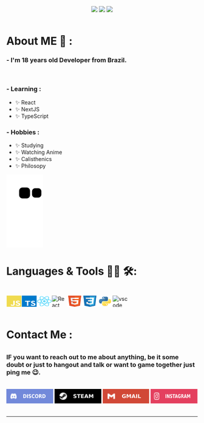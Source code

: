 <p align="center">
  <img height="50%" width="auto" src ="https://github-readme-stats.vercel.app/api?username=jhonsmith0&show_icons=true&count_private=true&theme=darcula&hide_border=true&hide=issues,contribs&bg_color=00000000">
  <img height="50%" width="auto" src ="https://github-readme-stats.vercel.app/api/top-langs/?username=jhonsmith0&layout=compact&hide_border=true&theme=darcula&bg_color=00000000&langs_count=6&hide=jupyter%20notebook,tex,css,php">
  <img src ="https://github-readme-streak-stats.herokuapp.com?user=jhonsmith0&theme=darcula&hide_border=true&background=FFFFFF00">
  <br>
  <br>
</p>

# About ME 💬 :

### - I'm 18 years old Developer from Brazil.

<br>

### - Learning :

- ✨ React
- ✨ NextJS
- ✨ TypeScript

### - Hobbies :

- ✨ Studying
- ✨ Watching Anime
- ✨ Calisthenics
- ✨ Philosopy

<img src="https://raw.githubusercontent.com/rafaballerini/rafaballerini/output/github-contribution-grid-snake.svg" >

</br>

# Languages & Tools 👨‍💻 🛠:

<br>
<div style="display:flex; height: 30px;">
<img align="center" alt="Js" height="30" width="40" src="https://raw.githubusercontent.com/devicons/devicon/master/icons/javascript/javascript-plain.svg">
  <img align="center" alt="Ts" height="30" width="40" src="https://raw.githubusercontent.com/devicons/devicon/master/icons/typescript/typescript-plain.svg">
  <img align="center" alt="React" height="30" width="40" src="https://raw.githubusercontent.com/devicons/devicon/master/icons/react/react-original.svg">

  <img align="center" alt="React" height="30" width="40" src="https://cdn.jsdelivr.net/gh/devicons/devicon/icons/nextjs/nextjs-original.svg" />

  <img align="center" alt="HTML" height="30" width="40" src="https://raw.githubusercontent.com/devicons/devicon/master/icons/html5/html5-original.svg">
  <img align="center" alt="CSS" height="30" width="40" src="https://raw.githubusercontent.com/devicons/devicon/master/icons/css3/css3-original.svg">
  <img align="center" alt="Python" height="30" width="40" src="https://raw.githubusercontent.com/devicons/devicon/master/icons/python/python-original.svg">
   <img align="center" alt="vscode" height="30" width="40" src="https://cdn.jsdelivr.net/gh/devicons/devicon/icons/vscode/vscode-original.svg" />

</div>
<br>

# Contact Me :

<p style="margin-bottom: 32px">

### IF you want to reach out to me about anything, be it some doubt or just to hangout and talk or want to game together just ping me 😉.

</p>
<br>

<div style="display: flex; gap: 3px;">
<a href="smith#6321" align="left" >
 <img alt="Discord" width="130" height="38" src="svg/discord.svg" />
</a>
<a href="https://steamcommunit align="left" y.com/id/contamainjhon/">
 <img alt="Steam" width="130" height="38" src="./svg/steam.svg" />
</a>
<a href="mailto:zamuplays@gmai align="left" l.com">
 <img alt="Gmail" width="130" height="38" src="svg/gmail.svg" />
</a>
<a href="https://ww align="left" w.instagram.com/jhon.s007/">
 <img alt="Instagram" width="130" height="38" src="svg/instagram.svg" />
</a>
</div>
<br>

---

